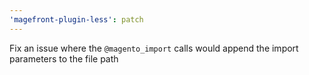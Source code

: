 ```yaml
---
'magefront-plugin-less': patch
---
```


Fix an issue where the `@magento_import` calls would append the import parameters to the file path
